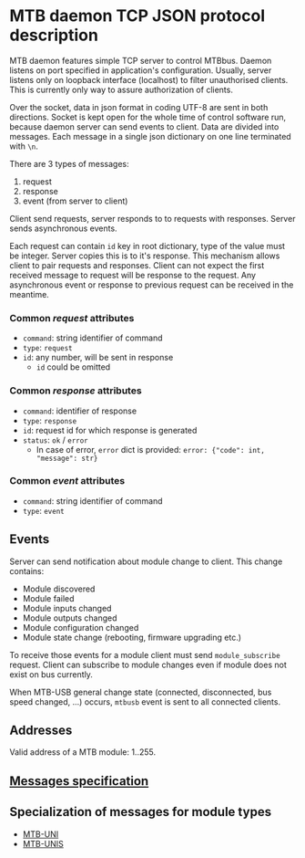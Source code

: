 MTB daemon TCP JSON protocol description
========================================

MTB daemon features simple TCP server to control MTBbus. Daemon listens on port
specified in application's configuration. Usually, server listens only on
loopback interface (localhost) to filter unauthorised clients. This is
currently only way to assure authorization of clients.

Over the socket, data in json format in coding UTF-8 are sent in both
directions. Socket is kept open for the whole time of control software run,
because daemon server can send events to client. Data are divided into messages.
Each message in a single json dictionary on one line terminated with `\n`.

There are 3 types of messages:

 1. request
 2. response
 3. event (from server to client)

Client send requests, server responds to to requests with responses. Server
sends asynchronous events.

Each request can contain `id` key in root dictionary, type of the value must
be integer. Server copies this is to it's response. This mechanism allows client
to pair requests and responses. Client can not expect the first received message
to request will be response to the request. Any asynchronous event or response
to previous request can be received in the meantime.

### Common *request* attributes

 * `command`: string identifier of command
 * `type`: `request`
 * `id`: any number, will be sent in response
   - `id` could be omitted

### Common *response* attributes

 * `command`: identifier of response
 * `type`: `response`
 * `id`: request id for which response is generated
 * `status`: `ok` / `error`
   - In case of error, `error` dict is provided:
     `error: {"code": int, "message": str}`

### Common *event* attributes

 * `command`: string identifier of command
 * `type`: `event`

## Events

Server can send notification about module change to client. This change contains:

 * Module discovered
 * Module failed
 * Module inputs changed
 * Module outputs changed
 * Module configuration changed
 * Module state change (rebooting, firmware upgrading etc.)

To receive those events for a module client must send `module_subscribe`
request. Client can subscribe to module changes even if module does not exist
on bus currently.

When MTB-USB general change state (connected, disconnected, bus speed changed,
...) occurs, `mtbusb` event is sent to all connected clients.

## Addresses

Valid address of a MTB module: 1..255.

## [Messages specification](messages.md)

## Specialization of messages for module types

 * [MTB-UNI](uni.md)
 * [MTB-UNIS](unis.md)
